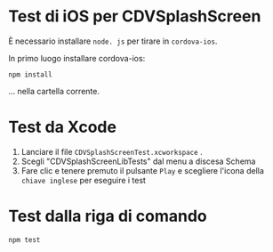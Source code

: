 <!--
# license: Licensed to the Apache Software Foundation (ASF) under one
#         or more contributor license agreements.  See the NOTICE file
#         distributed with this work for additional information
#         regarding copyright ownership.  The ASF licenses this file
#         to you under the Apache License, Version 2.0 (the
#         "License"); you may not use this file except in compliance
#         with the License.  You may obtain a copy of the License at
#
#           http://www.apache.org/licenses/LICENSE-2.0
#
#         Unless required by applicable law or agreed to in writing,
#         software distributed under the License is distributed on an
#         "AS IS" BASIS, WITHOUT WARRANTIES OR CONDITIONS OF ANY
#         KIND, either express or implied.  See the License for the
#         specific language governing permissions and limitations
#         under the License.
-->

# Test di iOS per CDVSplashScreen

È necessario installare `node. js` per tirare in `cordova-ios`.

In primo luogo installare cordova-ios:

    npm install

... nella cartella corrente.

# Test da Xcode

1. Lanciare il file `CDVSplashScreenTest.xcworkspace` .
2. Scegli "CDVSplashScreenLibTests" dal menu a discesa Schema
3. Fare clic e tenere premuto il pulsante `Play` e scegliere l'icona della `chiave inglese` per eseguire i test

# Test dalla riga di comando

    npm test
